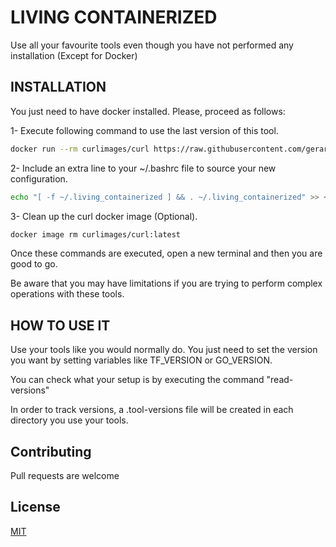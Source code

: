 # LIVING CONTAINERIZED

Use all your favourite tools even though you have not performed any installation (Except for Docker)

## INSTALLATION

You just need to have docker installed. Please, proceed as follows:

1- Execute following command to use the last version of this tool.

```bash
docker run --rm curlimages/curl https://raw.githubusercontent.com/gerardVM/living-containerized/main/aliases > ~/.living_containerized
```

2- Include an extra line to your ~/.bashrc file to source your new configuration.
```bash
echo "[ -f ~/.living_containerized ] && . ~/.living_containerized" >> ~/.bashrc
```

3- Clean up the curl docker image (Optional).
```bash
docker image rm curlimages/curl:latest
```
Once these commands are executed, open a new terminal and then you are good to go.

Be aware that you may have limitations if you are trying to perform complex operations with these tools.

## HOW TO USE IT

Use your tools like you would normally do. You just need to set the version you want by setting variables like TF_VERSION or GO_VERSION.

You can check what your setup is by executing the command "read-versions"

In order to track versions, a .tool-versions file will be created in each directory you use your tools.

## Contributing

Pull requests are welcome

## License

[MIT](LICENSE)
